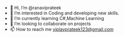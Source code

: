 - 👋 Hi, I’m @ranaviprateek
- 👀 I’m interested in Coding and developing new skills.
- 🌱 I’m currently learning C#,Machine Learning 
- 💞️ I’m looking to collaborate on projects
- 📫 How to reach me viplavprateek123@gmail.com

<!---
ranaviprateek/ranaviprateek is a ✨ special ✨ repository because its `README.md` (this file) appears on your GitHub profile.
You can click the Preview link to take a look at your changes.
--->
